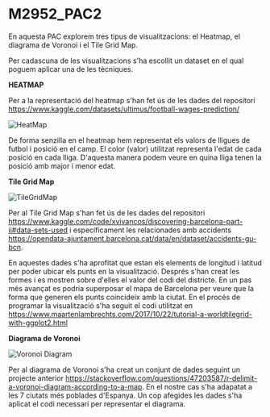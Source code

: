 # M2952_PAC2

En aquesta PAC explorem tres tipus de visualitzacions: el Heatmap, el diagrama de Voronoi i el Tile Grid Map.

Per cadascuna de les visualitzacions s'ha escollit un dataset en el qual poguem aplicar una de les tècniques.

**HEATMAP**

Per a la representació del heatmap s'han fet ús de les dades del repositori https://www.kaggle.com/datasets/ultimus/football-wages-prediction/

![HeatMap](https://github.com/Gamaor4/M2952_PAC2/assets/150432861/9d8bac86-7cb8-4d20-a677-7548646eabdb)

De forma senzilla en el heatmap hem representat els valors de lligues de futbol i posició en el camp. El color (valor) utilitzat representa l'edat de cada posició en cada lliga.
D'aquesta manera podem veure en quina lliga tenen la posició amb major i menor edat.

**Tile Grid Map**

![TileGridMap](https://github.com/Gamaor4/M2952_PAC2/assets/150432861/1108a695-15be-40d6-893d-8d7035cf982e)

Per al Tile Grid Map s'han fet ús de les dades del repositori https://www.kaggle.com/code/xvivancos/discovering-barcelona-part-ii#data-sets-used i específicament les relacionades amb accidents https://opendata-ajuntament.barcelona.cat/data/en/dataset/accidents-gu-bcn.

En aquestes dades s'ha aprofitat que estan els elements de longitud i latitud per poder ubicar els punts en la visualització. Després s'han creat les formes i es mostren sobre d'elles el valor del codi del districte.
En un pas més avançat es podria superposar el mapa de Barcelona per veure que la forma que generen els punts coincideix amb la ciutat.
En el procés de programar la visualització s'ha seguit el codi utilitzat en https://www.maartenlambrechts.com/2017/10/22/tutorial-a-worldtilegrid-with-ggplot2.html

**Diagrama de Voronoi**

![Voronoi Diagram](https://github.com/Gamaor4/M2952_PAC2/assets/150432861/56df3300-0d81-4860-b045-1ee56fafaf38)

Per al diagrama de Voronoi s'ha creat un conjunt de dades seguint un projecte anterior https://stackoverflow.com/questions/47203587/r-delimit-a-voronoi-diagram-according-to-a-map. En el nostre cas s'ha adapatat a les 7 ciutats més poblades d'Espanya.
Un cop afegides les dades s'ha aplicat el codi necessari per representar el diagrama.

